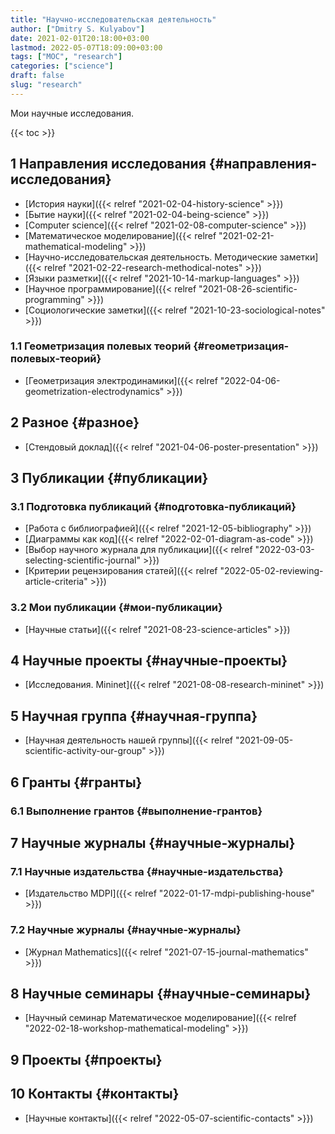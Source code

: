 ```yaml
---
title: "Научно-исследовательская деятельность"
author: ["Dmitry S. Kulyabov"]
date: 2021-02-01T20:18:00+03:00
lastmod: 2022-05-07T18:09:00+03:00
tags: ["MOC", "research"]
categories: ["science"]
draft: false
slug: "research"
---
```


Мои научные исследования.

<!--more-->

{{< toc >}}


## <span class="section-num">1</span> Направления исследования {#направления-исследования}

-   [История науки]({{< relref "2021-02-04-history-science" >}})
-   [Бытие науки]({{< relref "2021-02-04-being-science" >}})
-   [Computer science]({{< relref "2021-02-08-computer-science" >}})
-   [Математическое моделирование]({{< relref "2021-02-21-mathematical-modeling" >}})
-   [Научно-исследовательская деятельность. Методические заметки]({{< relref "2021-02-22-research-methodical-notes" >}})
-   [Языки разметки]({{< relref "2021-10-14-markup-languages" >}})
-   [Научное программирование]({{< relref "2021-08-26-scientific-programming" >}})
-   [Социологические заметки]({{< relref "2021-10-23-sociological-notes" >}})


### <span class="section-num">1.1</span> Геометризация полевых теорий {#геометризация-полевых-теорий}

-   [Геометризация электродинамики]({{< relref "2022-04-06-geometrization-electrodynamics" >}})


## <span class="section-num">2</span> Разное {#разное}

-   [Стендовый доклад]({{< relref "2021-04-06-poster-presentation" >}})


## <span class="section-num">3</span> Публикации {#публикации}


### <span class="section-num">3.1</span> Подготовка публикаций {#подготовка-публикаций}

-   [Работа с библиографией]({{< relref "2021-12-05-bibliography" >}})
-   [Диаграммы как код]({{< relref "2022-02-01-diagram-as-code" >}})
-   [Выбор научного журнала для публикации]({{< relref "2022-03-03-selecting-scientific-journal" >}})
-   [Критерии рецензирования статей]({{< relref "2022-05-02-reviewing-article-criteria" >}})


### <span class="section-num">3.2</span> Мои публикации {#мои-публикации}

-   [Научные статьи]({{< relref "2021-08-23-science-articles" >}})


## <span class="section-num">4</span> Научные проекты {#научные-проекты}

-   [Исследования. Mininet]({{< relref "2021-08-08-research-mininet" >}})


## <span class="section-num">5</span> Научная группа {#научная-группа}

-   [Научная деятельность нашей группы]({{< relref "2021-09-05-scientific-activity-our-group" >}})


## <span class="section-num">6</span> Гранты {#гранты}


### <span class="section-num">6.1</span> Выполнение грантов {#выполнение-грантов}


## <span class="section-num">7</span> Научные журналы {#научные-журналы}


### <span class="section-num">7.1</span> Научные издательства {#научные-издательства}

-   [Издательство MDPI]({{< relref "2022-01-17-mdpi-publishing-house" >}})


### <span class="section-num">7.2</span> Научные журналы {#научные-журналы}

-   [Журнал Mathematics]({{< relref "2021-07-15-journal-mathematics" >}})


## <span class="section-num">8</span> Научные семинары {#научные-семинары}

-   [Научный семинар Математическое моделирование]({{< relref "2022-02-18-workshop-mathematical-modeling" >}})


## <span class="section-num">9</span> Проекты {#проекты}


## <span class="section-num">10</span> Контакты {#контакты}

-   [Научные контакты]({{< relref "2022-05-07-scientific-contacts" >}})
